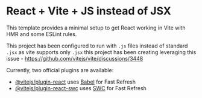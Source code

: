 # React + Vite + JS instead of JSX

This template provides a minimal setup to get React working in Vite with HMR and some ESLint rules.

This project has been configured to run with ```.js``` files instead of standard ```.jsx``` as vite supports only ```.jsx```
this project has been creating leveraging this issue - https://github.com/vitejs/vite/discussions/3448

Currently, two official plugins are available:

- [@vitejs/plugin-react](https://github.com/vitejs/vite-plugin-react/blob/main/packages/plugin-react/README.md) uses [Babel](https://babeljs.io/) for Fast Refresh
- [@vitejs/plugin-react-swc](https://github.com/vitejs/vite-plugin-react-swc) uses [SWC](https://swc.rs/) for Fast Refresh
